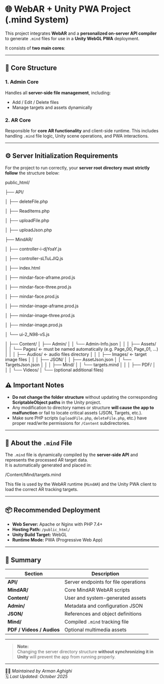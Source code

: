 # 🌐 WebAR + Unity PWA Project (.mind System)

This project integrates **WebAR** and a **personalized on-server API compiler** to generate `.mind` files for use in a **Unity WebGL PWA** deployment.  

It consists of **two main cores**:

---

## 🧩 Core Structure

### 1. **Admin Core**
Handles all **server-side file management**, including:
- Add / Edit / Delete files
- Manage targets and assets dynamically

### 2. **AR Core**
Responsible for **core AR functionality** and client-side runtime.
This includes handling `.mind` file logic, Unity scene operations, and PWA interactions.

---

## ⚙️ Server Initialization Requirements

For the project to run correctly, your **server root directory** **must strictly follow** the structure below:

public_html/

├── API/

│ ├── deleteFile.php

│ ├── ReadItems.php

│ ├── uploadFile.php

│ ├── uploadJson.php


├── MindAR/

│ ├── controller-i-djYoaY.js

│ ├── controller-sLTuLJIQ.js

│ ├── index.html

│ ├── mindar-face-aframe.prod.js

│ ├── mindar-face-three.prod.js

│ ├── mindar-face.prod.js

│ ├── mindar-image-aframe.prod.js

│ ├── mindar-image-three.prod.js

│ ├── mindar-image.prod.js

│ └── ui-2_N98-vS.js

│
├── Content/
│ ├── Admin/
│ │ └── Admin-Info.json
│ │
│ ├── Assets/
│ │ └── Pages/ ← must be named automatically (e.g. Page_00, Page_01, ...)
│ │
│ ├── Audios/ ← audio files directory
│ │
│ ├── Images/ ← target image files
│ │
│ ├── JSON/
│ │ ├── AssetJson.json
│ │ └── TargetsJson.json
│ │
│ ├── Mind/
│ │ └── targets.mind
│ │
│ ├── PDF/
│ │
│ └── Videos/
│
└── (optional additional files)
 

## ⚠️ Important Notes

- **Do not change the folder structure** without updating the corresponding **ScriptableObject paths** in the Unity project.
- Any modification to directory names or structure **will cause the app to malfunction** or fail to locate critical assets (JSON, Targets, etc.).
- Make sure PHP scripts (`uploadFile.php`, `deleteFile.php`, etc.) have proper read/write permissions for `/Content` subdirectories.

---

## 🧠 About the `.mind` File
The `.mind` file is dynamically compiled by the **server-side API** and represents the processed AR target data.  
It is automatically generated and placed in:

/Content/Mind/targets.mind


This file is used by the WebAR runtime (`MindAR`) and the Unity PWA client to load the correct AR tracking targets.

---

## 📦 Recommended Deployment

- **Web Server:** Apache or Nginx with PHP 7.4+
- **Hosting Path:** `/public_html/`
- **Unity Build Target:** WebGL
- **Runtime Mode:** PWA (Progressive Web App)

---

## 📁 Summary

| Section | Description |
|----------|--------------|
| **API/** | Server endpoints for file operations |
| **MindAR/** | Core MindAR WebAR scripts |
| **Content/** | User and system-generated assets |
| **Admin/** | Metadata and configuration JSON |
| **JSON/** | References and object definitions |
| **Mind/** | Compiled `.mind` tracking file |
| **PDF / Videos / Audios** | Optional multimedia assets |

---

> **Note:**  
> Changing the server directory structure **without synchronizing it in Unity** will prevent the app from running properly.

---

👨‍💻 *Maintained by Arman Aghighi*  
🗓️ *Last Updated: October 2025*
